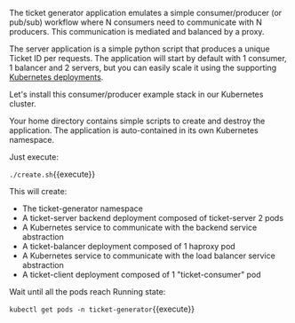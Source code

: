The ticket generator application emulates a simple consumer/producer (or pub/sub) workflow where N consumers need to communicate with N producers. This communication is mediated and balanced by a proxy.

The server application is a simple python script that produces a unique Ticket ID per requests. The application will start by default with 1 consumer, 1 balancer and 2 servers, but you can easily scale it using the supporting [Kubernetes deployments](https://kubernetes.io/docs/concepts/workloads/controllers/deployment/#scaling-a-deployment).

Let's install this consumer/producer example stack in our Kubernetes cluster.

Your home directory contains simple scripts to create and destroy the application. The application is auto-contained in its own Kubernetes namespace.

Just execute:

`./create.sh`{{execute}}

This will create:

- The ticket-generator namespace
- A ticket-server backend deployment composed of ticket-server 2 pods
- A Kubernetes service to communicate with the backend service abstraction
- A ticket-balancer deployment composed of 1 haproxy pod
- A Kubernetes service to communicate with the load balancer service abstraction
- A ticket-client deployment composed of 1 "ticket-consumer" pod

Wait until all the pods reach Running state:

`kubectl get pods -n ticket-generator`{{execute}}
